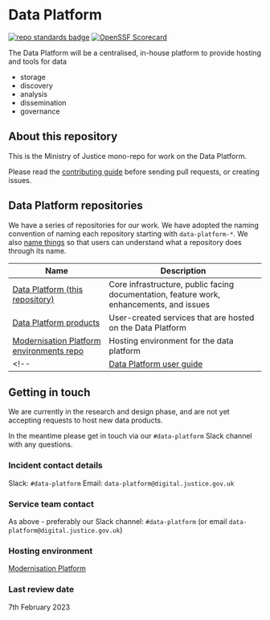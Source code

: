 # Data Platform

[![repo standards badge](https://img.shields.io/badge/dynamic/json?color=blue&style=for-the-badge&logo=github&label=MoJ%20Compliant&query=%24.result&url=https%3A%2F%2Foperations-engineering-reports.cloud-platform.service.justice.gov.uk%2Fapi%2Fv1%2Fcompliant_public_repositories%2Fdata-platform)](https://operations-engineering-reports.cloud-platform.service.justice.gov.uk/public-github-repositories.html#data-platform "Link to report") [![OpenSSF Scorecard](https://api.securityscorecards.dev/projects/github.com/ministryofjustice/data-platform/badge)](https://api.securityscorecards.dev/projects/github.com/ministryofjustice/data-platform)


The Data Platform will be a centralised, in-house platform to provide hosting and tools for data

* storage
* discovery
* analysis
* dissemination
* governance

## About this repository

This is the Ministry of Justice mono-repo for work on the Data Platform.

Please read the [contributing guide](CONTRIBUTING.md) before sending pull requests,
or creating issues.

## Data Platform repositories

We have a series of repositories for our work. We have adopted the naming convention of naming each repository starting with `data-platform-*`. 
We also [name things](https://technical-guidance.service.justice.gov.uk/documentation/standards/naming-things.html#naming-things) so that users 
can understand what a repository does through its name.

| Name                                                                                           | Description                                                                               |
| ---------------------------------------------------------------------------------------------- | ----------------------------------------------------------------------------------------- |
| [Data Platform (this repository)](https://github.com/ministryofjustice/data-platform)          | Core infrastructure, public facing documentation, feature work, enhancements, and issues  |
| [Data Platform products](https://github.com/ministryofjustice/data-platform-products)          | User-created services that are hosted on the Data Platform                                |
| [Modernisation Platform environments repo](https://github.com/ministryofjustice/modernisation-platform-environments/tree/main/terraform/environments/data-platform) | Hosting environment for the data platform |
<!--| [Data Platform user guide](https://github.com/ministryofjustice/data-platform)             | User-focussed documentation for how to get started and use the Cloud Platform             | -->

## Getting in touch

We are currently in the research and design phase, and are not yet accepting requests to host new data products.

In the meantime please get in touch via our `#data-platform` Slack channel with any questions.

<!--
## Service runbook information

Please note we do not provide support for data quality issues, or for apps dependent on the data platform. Please contact the relevant 
data or app owners via [*the directory of Data Platform services*]

### Incident response hours

Office hours, usually 8am-5pm on working days

-->

### Incident contact details

Slack: `#data-platform`
Email: `data-platform@digital.justice.gov.uk`

### Service team contact

As above - preferably our Slack channel: `#data-platform` (or email `data-platform@digital.justice.gov.uk`)

### Hosting environment

[Modernisation Platform](https://user-guide.modernisation-platform.service.justice.gov.uk/)

<!-- ### Consumers of this service:

(placeholder)

### **Services consumed by this:**

(placeholder) -->

### Last review date

7th February 2023
